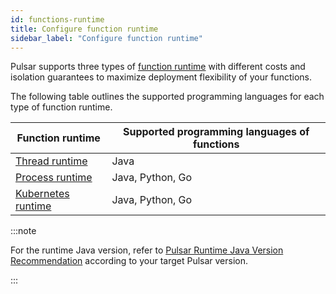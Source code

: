 ```yaml
---
id: functions-runtime
title: Configure function runtime
sidebar_label: "Configure function runtime"
---
```


Pulsar supports three types of [function runtime](functions-concepts.md#function-runtime) with different costs and isolation guarantees to maximize deployment flexibility of your functions.

The following table outlines the supported programming languages for each type of function runtime.

| Function runtime                                   | Supported programming languages of functions |
|----------------------------------------------------|----------------------------------------------|
| [Thread runtime](functions-runtime-thread.md)         | Java                                         |
| [Process runtime](functions-runtime-process.md)       | Java, Python, Go                             |
| [Kubernetes runtime](functions-runtime-kubernetes.md) | Java, Python, Go                             |

:::note

For the runtime Java version, refer to [Pulsar Runtime Java Version Recommendation](https://github.com/apache/pulsar/blob/master/README.md#pulsar-runtime-java-version-recommendation) according to your target Pulsar version.

:::
